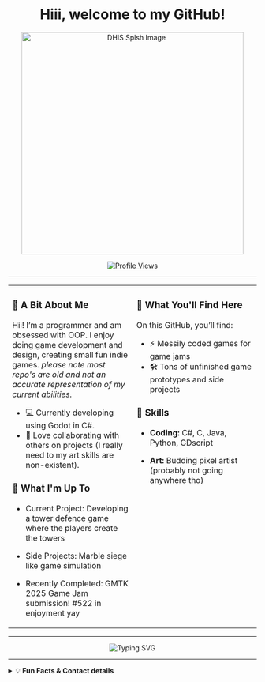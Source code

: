 <h1 align="center">
  Hiii, welcome to my GitHub!
</h1>

<p align="center">
  <img src="[https://i.pinimg.com/originals/29/26/04/292604fca42f49a6517090b6f9f5d98d.gif](https://media.discordapp.net/attachments/1255162825760968755/1418389056869371934/dhis.png?ex=68cdf13f&is=68cc9fbf&hm=3feed266ad7e7a644ee4c515b8e2ee702e68d3d86d6dee500fef7f069f011285&=&format=webp&quality=lossless&width=630&height=500)" alt="DHIS Splsh Image" width="450"/>
</p>

<p align="center">
  <a href="https://github.com/yourusername">
    <img src="https://komarev.com/ghpvc/?username=Codex112008&style=for-the-badge&color=00bfff&label=VISITS" alt="Profile Views"/>
  </a>
</p>

---

<div align="center">

<table>
  <tr>
    <td width="50%" valign="top">

### 🐚 A Bit About Me

Hii! I’m a programmer and am obsessed with OOP. I enjoy doing game development and design, creating small fun indie games. *please note most repo's are old and not an accurate representation of my current abilities.*

- 💻 Currently developing using Godot in C#.
- 🤝 Love collaborating with others on projects (I really need to my art skills are non-existent).

### 🚀 What I'm Up To

- Current Project: Developing a tower defence game where the players create the towers
- Side Projects: Marble siege like game simulation
- Recently Completed: GMTK 2025 Game Jam submission! #522 in enjoyment yay

   </td>
   <td width="50%" valign="top">

### 🌊 What You'll Find Here

On this GitHub, you’ll find:

- ⚡️ Messily coded games for game jams
- 🛠️ Tons of unfinished game prototypes and side projects

### 🔧 Skills

- **Coding:** C#, C, Java, Python, GDscript
- **Art:** Budding pixel artist (probably not going anywhere tho)

   </td>
  </tr>
</table>

</div>

---

<p align="center">
  <img src="https://readme-typing-svg.demolab.com/?lines=Thanks+for+actually+reading+haha;Dunno+what+to+put+here;Are+you+still+here?;This+is+kinda+akward&font=Fira%20Code&center=true&width=430&height=45&duration=3000&pause=1000&color=00bfff&vCenter=true" alt="Typing SVG"/>
</p>

---

<details>
<summary>💡 <b>Fun Facts & Contact details</b></summary>

- I like to game! Specifically indie games
- This would never have existed without someone telling me to do it haha
- Maths is fun

**Contact Me:**
- 📫 Email: codexofcode1120@gmail.com

</details>
